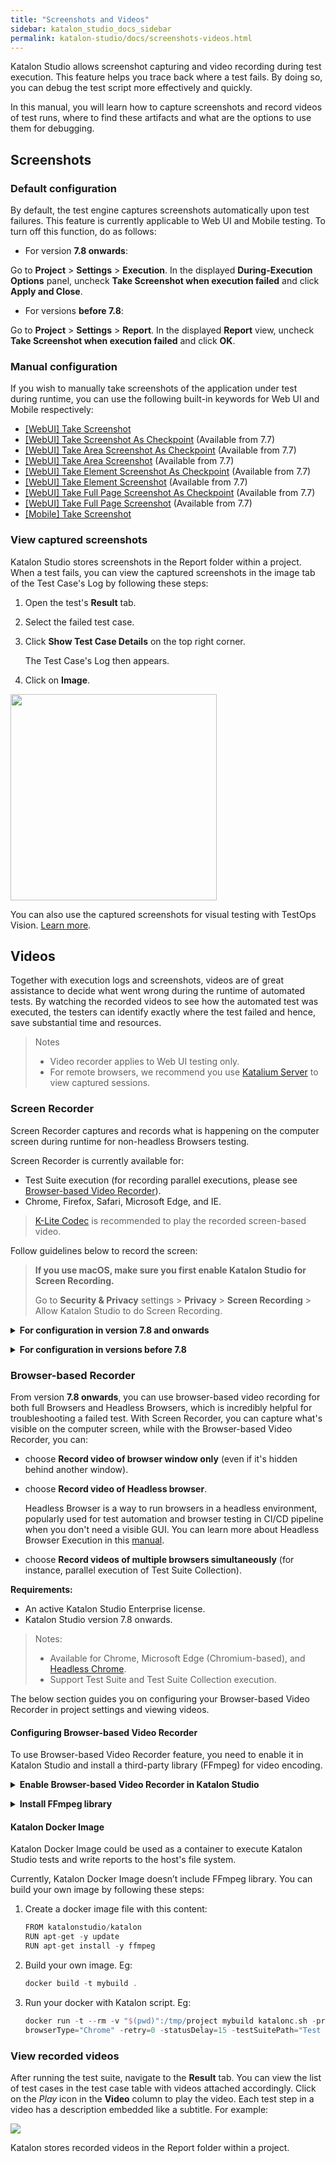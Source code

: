 ```yaml
---
title: "Screenshots and Videos"
sidebar: katalon_studio_docs_sidebar
permalink: katalon-studio/docs/screenshots-videos.html
---
```


Katalon Studio allows screenshot capturing and video recording during test execution. This feature helps you trace back where a test fails. By doing so, you can debug the test script more effectively and quickly.

In this manual, you will learn how to capture screenshots and record videos of test runs, where to find these artifacts and what are the options to use them for debugging.

## Screenshots

### Default configuration

By default, the test engine captures screenshots automatically upon test failures. This feature is currently applicable to Web UI and Mobile testing. To turn off this function, do as follows:

* For version **7.8 onwards**:

Go to **Project** > **Settings** > **Execution**. In the displayed **During-Execution Options** panel, uncheck **Take Screenshot when execution failed** and click **Apply and Close**.

* For versions **before 7.8**:

Go to **Project** > **Settings** > **Report**. In the displayed **Report** view, uncheck **Take Screenshot when execution failed** and click **OK**.

### Manual configuration

If you wish to manually take screenshots of the application under test during runtime, you can use the following built-in keywords for Web UI and Mobile respectively:

* [[WebUI] Take Screenshot](https://docs.katalon.com/katalon-studio/docs/webui-take-screenshot.html)
* [[WebUI] Take Screenshot As Checkpoint](https://docs.katalon.com/katalon-studio/docs/webui-take-screenshot-as-checkpoint.html) (Available from 7.7)
* [[WebUI] Take Area Screenshot As Checkpoint](https://docs.katalon.com/katalon-studio/docs/webui-take-area-screenshot-as-checkpoint.html) (Available from 7.7)
* [[WebUI] Take Area Screenshot](https://docs.katalon.com/katalon-studio/docs/webui-take-area-screenshot.html) (Available from 7.7)
* [[WebUI] Take Element Screenshot As Checkpoint](https://docs.katalon.com/katalon-studio/docs/webui-take-element-screenshot-as-checkpoint.html) (Available from 7.7)
* [[WebUI] Take Element Screenshot](https://docs.katalon.com/katalon-studio/docs/webui-take-element-screenshot.html) (Available from 7.7)
* [[WebUI] Take Full Page Screenshot As Checkpoint](https://docs.katalon.com/katalon-studio/docs/webui-take-fullpage-screenshot-as-checkpoint.html) (Available from 7.7)
* [[WebUI] Take Full Page Screenshot](https://docs.katalon.com/katalon-studio/docs/webui-take-fullpage-screenshot.html) (Available from 7.7)
* [[Mobile] Take Screenshot](https://docs.katalon.com/katalon-studio/docs/mobile-take-screenshot.html)

### View captured screenshots

Katalon Studio stores screenshots in the Report folder within a project. When a test fails, you can view the captured screenshots in the image tab of the Test Case's Log by following these steps:

1. Open the test's **Result** tab.
2. Select the failed test case.
3. Click **Show Test Case Details** on the top right corner.

    The Test Case's Log then appears.
4. Click on **Image**.

<img src="https://github.com/katalon-studio/docs-images/raw/master/katalon-studio/docs/screenshots-videos/log-image.png" height=330>

You can also use the captured screenshots for visual testing with TestOps Vision. [Learn more](https://forum.katalon.com/t/update-with-katalon-studio-7-7-early-release-of-katalon-testops-visual-testing-image-comparison/45557).

## Videos

Together with execution logs and screenshots, videos are of great assistance to decide what went wrong during the runtime of automated tests. By watching the recorded videos to see how the automated test was executed, the testers can identify exactly where the test failed and hence, save substantial time and resources.

> Notes
> * Video recorder applies to Web UI testing only.
> * For remote browsers, we recommend you use [Katalium Server](https://docs.katalon.com/katalium-server/docs/katalium-server-katalon-studio-remote-machine.html) to view captured sessions.

### Screen Recorder

Screen Recorder captures and records what is happening on the computer screen during runtime for non-headless Browsers testing.

Screen Recorder is currently available for:

* Test Suite execution (for recording parallel executions, please see [Browser-based Video Recorder](https://docs.katalon.com/katalon-studio/docs/screenshots-videos.html#browser-based-video-recorder)).
* Chrome, Firefox, Safari, Microsoft Edge, and IE.

> [K-Lite Codec](https://www.codecguide.com/download_kl.htm) is recommended to play the recorded screen-based video.

Follow guidelines below to record the screen:

> **If you use macOS, make sure you first enable Katalon Studio for Screen Recording.**
>
> Go to **Security & Privacy** settings > **Privacy** > **Screen Recording** > Allow Katalon Studio to do Screen Recording.



**<details><summary>For configuration in version 7.8 and onwards</summary>**

1. Go to **Project** > **Settings** > **Execution** to open the **Execution** view.
2. In the **During-Execution Options** panel, enable Video Recorder by checking **Record Video during execution**.
   
   By default, **Browser-based Recorder** for **failed Test Cases only** is selected.

3. Select **Screen Recorder** and specify Video settings based on your preferences. 

   Katalon Studio recommends AVI (`.avi`) format and low quality to save disk space. The higher the video quality is, the bigger the file size is.

* **Video format**: AVI (`.avi`) or MOV (`.mov`)
* **Video quality**: Low; Medium or High

4. Click **Apply and Close**.

</details>

**<details><summary>For configuration in versions before 7.8</summary>**

1. After creating a test suite in Katalon Studio, go to **Project** > **Settings** > **Report** to open the **Report** view.

   ![](https://github.com/katalon-studio/docs-images/raw/master/katalon-studio/docs/video-capturing/image2017-8-25-143A243A12.png)  

2. Check **Enable Video Recorder during execution** option. 

   By default, Katalon Studio only captures **Failed** test cases. However, you can decide to either capture the **Passed** or **Failed** test cases, or both.  

    ![](https://github.com/katalon-studio/docs-images/raw/master/katalon-studio/docs/video-capturing/image2017-8-25-153A43A45.png)  

3. Specify Video settings based on your preferences. 
   
   Katalon Studio recommends AVI (`.avi`) format and low quality to save disk space. The higher the video quality is, the bigger the file size is.

* **Video format**: AVI (`.avi`) or MOV (`.mov`)
* **Video quality**: Low; Medium or High

4. Click **OK**

</details>

### Browser-based Recorder

From version **7.8 onwards**, you can use browser-based video recording for both full Browsers and Headless Browsers, which is incredibly helpful for troubleshooting a failed test. With Screen Recorder, you can capture what's visible on the computer screen, while with the Browser-based Video Recorder, you can:

* choose **Record video of browser window only** (even if it's hidden behind another window).
* choose **Record video of Headless browser**.

   Headless Browser is a way to run browsers in a headless environment, popularly used for test automation and browser testing in CI/CD pipeline when you don't need a visible GUI. You can learn more about Headless Browser Execution in this [manual](https://docs.katalon.com/katalon-studio/docs/headless-browsers-execution.html).

* choose **Record videos of multiple browsers simultaneously** (for instance, parallel execution of Test Suite Collection).

**Requirements:**

* An active Katalon Studio Enterprise license.
* Katalon Studio version 7.8 onwards.

> Notes:
> * Available for Chrome, Microsoft Edge (Chromium-based), and [Headless Chrome](https://developers.google.com/web/updates/2017/04/headless-chrome). 
> * Support Test Suite and Test Suite Collection execution.

The below section guides you on configuring your Browser-based Video Recorder in project settings and viewing videos.

#### Configuring Browser-based Video Recorder

To use Browser-based Video Recorder feature, you need to enable it in Katalon Studio and install a third-party library (FFmpeg) for video encoding.

**<details><summary>Enable Browser-based Video Recorder in Katalon Studio</summary>**

1. Go to **Project** > **Settings** > **Execution** to open the Execution view.
2. In the **During Execution Options** panel, enable Video Recorder by checking **Record Video during execution**.

   > The Browser-based Video  Recorder function only records failed test cases by default.

3. Set a window size of 1500x1000 for the browser you record in Project Settings.

* Go to **Project** > **Settings** > **Desired Capabilities** > **Web UI**. Select **Chrome** or **Chrome Headless** or **Edge Chromium**.

   <img src="https://github.com/katalon-studio/docs-images/raw/master/katalon-studio/docs/screenshots-videos/browser-size.png">

   > Learn more about how to set [Desired Capabilities for Web UI](https://docs.katalon.com/katalon-studio/docs/introduction-to-desired-capabilities.html#chromechrome-headless)

4. Click **Apply and Close**.

</details>

**<details><summary>Install FFmpeg library</summary>**

To install the FFmpeg library,

**<details><summary>For Windows</summary>**

1. Go to the [FFmpeg download web page](https://ffmpeg.org/download.html).
2. Download the package which is appropriate for your operating system.
3. Add the path to the FFmpeg executable file to your PATH environment variable.
4. Reactivate Katalon Studio for this installation to take effect.

</details>

**<details><summary>For macOS</summary>**

* Install FFmpeg via Homebrew with `$ brew install ffmpeg`,

   OR
* Install it manually:

1. Go to the [FFmpeg download web page](https://ffmpeg.org/download.html).
2. Download the package which is appropriate for your operating system.
3. Add the path to the `.../ffmpeg/bin` folder to the `/etc/paths` file.

</details>

**<details><summary>For Linux</summary>**

* Use the following command: `sudo apt-get install ffmpeg`,

   OR

* Install it manually:

1. Go to the [FFmpeg download web page](https://ffmpeg.org/download.html).
2. Download the package which is appropriate for your operating system.
3. Add the path to the `.../ffmpeg/bin` folder to the `/etc/environment` file.

</details>

</details>

#### Katalon Docker Image

Katalon Docker Image could be used as a container to execute Katalon Studio tests and write reports to the host's file system.

Currently, Katalon Docker Image doesn’t include FFmpeg library. You can build your own image by following these steps:

1. Create a docker image file with this content:

   ```groovy
   FROM katalonstudio/katalon
   RUN apt-get -y update
   RUN apt-get install -y ffmpeg
   ```

2. Build your own image. Eg:

   ```groovy
   docker build -t mybuild .
   ```

3. Run your docker with Katalon script. Eg:

   ```groovy
   docker run -t --rm -v "$(pwd)":/tmp/project mybuild katalonc.sh -projectPath=/tmp/project - 
   browserType="Chrome" -retry=0 -statusDelay=15 -testSuitePath="Test Suites/TS_RegressionTest"
   ```

### View recorded videos

After running the test suite, navigate to the **Result** tab. You can view the list of test cases in the test case table with videos attached accordingly. Click on the *Play* icon in the **Video** column to play the video. Each test step in a video has a description embedded like a subtitle. For example:

![](https://github.com/katalon-studio/docs-images/raw/master/katalon-studio/docs/video-capturing/image2017-8-25-153A353A13.png)

Katalon stores recorded videos in the Report folder within a project.
